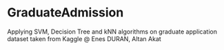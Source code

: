 # GraduateAdmission
Applying SVM, Decision Tree and kNN algorithms on graduate application dataset taken from Kaggle
@ Enes DURAN, Altan Akat
